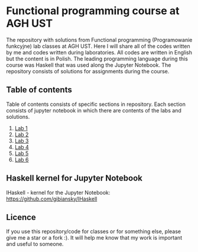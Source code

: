 # Functional programming course at AGH UST
The repository with solutions from Functional programming (Programowanie funkcyjne) lab classes at AGH UST. Here I will share all of the codes written by me and codes written during laboratories. All codes are written in English but the content is in Polish. The leading programming language during this course was Haskell that was used along the Jupyter Notebook. The repository consists of solutions for assignments during the course.
## Table of contents
Table of contents consists of specific sections in repository. Each section consists of jupyter notebook in which there are contents of the labs and solutions.
1. [Lab 1](https://github.com/Szymon-Budziak/Functional_programming_exercises_solutions/tree/main/Lab_1)
2. [Lab 2](https://github.com/Szymon-Budziak/Functional_programming_exercises_solutions/tree/main/Lab_2)
3. [Lab 3](https://github.com/Szymon-Budziak/Functional_programming_exercises_solutions/tree/main/Lab_3)
4. [Lab 4](https://github.com/Szymon-Budziak/Functional_programming_exercises_solutions/tree/main/Lab_4)
5. [Lab 5](https://github.com/Szymon-Budziak/Functional_programming_exercises_solutions/tree/main/Lab_5)
6. [Lab 6](https://github.com/Szymon-Budziak/Functional_programming_exercises_solutions/tree/main/Lab_6)
## Haskell kernel for Jupyter Notebook
IHaskell - kernel for the Jupyter Notebook: https://github.com/gibiansky/IHaskell
## Licence
If you use this repository/code for classes or for something else, please give me a star or a fork :). It will help me know that my work is important and useful to someone.
